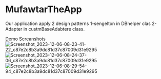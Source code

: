   # MufawtarTheApp

  Our application apply 2 design patterns 
  1-sengelton in DBhelper clas
  2-Adapter in custmBaseAdabtere class.


  Demo Screanshots
![Screenshot_2023-12-06-08-23-41-22_c87e2c8b3a9dc81d37c87009d31e9295](https://github.com/MufawtarApp/MufawtarTheApp/assets/123936701/3e83ae23-98cd-4dd4-b4f5-e238c5aa62e6)
![Screenshot_2023-12-06-08-24-37-06_c87e2c8b3a9dc81d37c87009d31e9295](https://github.com/MufawtarApp/MufawtarTheApp/assets/123936701/44634d67-1765-4c49-b3c6-2a5bd2fda71b)
![Screenshot_2023-12-06-08-29-54-94_c87e2c8b3a9dc81d37c87009d31e9295](https://github.com/MufawtarApp/MufawtarTheApp/assets/123936701/4873e35e-6bc5-49d7-8887-5bccaa576d06)

  

